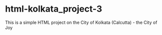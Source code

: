 # html-kolkata_project-3
This is a simple HTML project on the City of Kolkata (Calcutta) - the City of Joy
